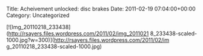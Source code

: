 Title: Acheivement unlocked: disc brakes
Date: 2011-02-19 07:04:00+00:00
Category: Uncategorized

  
[![Img_20110218_233438](http://rsayers.files.wordpress.com/2011/02/img_2011021
8_233438-scaled-1000.jpg?w=300)](http://rsayers.files.wordpress.com/2011/02/im
g_20110218_233438-scaled-1000.jpg)

